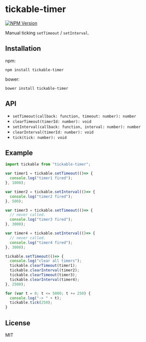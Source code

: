 # tickable-timer
[![NPM Version](http://img.shields.io/npm/v/tickable-timer.svg?style=flat)](https://www.npmjs.org/package/tickable-timer)

Manual ticking `setTimeout` / `setInterval`.

## Installation

npm:

```
npm install tickable-timer
```

bower:

```
bower install tickable-timer
```

## API

- `setTimeout(callback: function, timeout: number): number`
- `clearTimeout(timerId: number): void`
- `setInterval(callback: function, interval: number): number`
- `clearInterval(timerId: number): void`
- `tick(tick: number): void`

## Example

```javascript
import tickable from "tickable-timer";

var timer1 = tickable.setTimeout(()=> {
  console.log("timer1 fired");
}, 1000);

var timer2 = tickable.setInterval(()=> {
  console.log("timer2 fired");
}, 500);

var timer3 = tickable.setTimeout(()=> {
  // never called.
  console.log("timer3 fired");
}, 3000);

var timer4 = tickable.setInterval(()=> {
  // never called.
  console.log("timer4 fired");
}, 3000);

tickable.setTimeout(()=> {
  console.log("clear all timers");
  tickable.clearTimeout(timer1);
  tickable.clearInterval(timer2);
  tickable.clearTimeout(timer3);
  tickable.clearInterval(timer4);
}, 2500);

for (var t = 0; t <= 5000; t += 250) {
  console.log("-> " + t);
  tickable.tick(250);
}
```

## License

MIT
